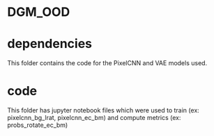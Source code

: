 # DGM_OOD

# dependencies
This folder contains the code for the PixelCNN and VAE models used.

# code
This folder has jupyter notebook files which were used to train (ex: pixelcnn_bg_lrat, pixelcnn_ec_bm) and compute metrics (ex: probs_rotate_ec_bm)
